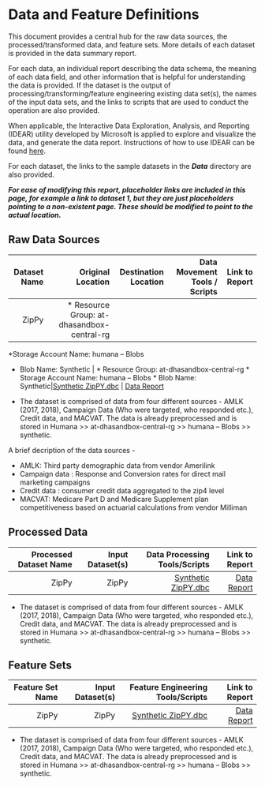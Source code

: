 # Data and Feature Definitions

This document provides a central hub for the raw data sources, the processed/transformed data, and feature sets. More details of each dataset is provided in the data summary report. 

For each data, an individual report describing the data schema, the meaning of each data field, and other information that is helpful for understanding the data is provided. If the dataset is the output of processing/transforming/feature engineering existing data set(s), the names of the input data sets, and the links to scripts that are used to conduct the operation are also provided. 

When applicable, the Interactive Data Exploration, Analysis, and Reporting (IDEAR) utility developed by Microsoft is applied to explore and visualize the data, and generate the data report. Instructions of how to use IDEAR can be found [here](). 

For each dataset, the links to the sample datasets in the _**Data**_ directory are also provided. 

_**For ease of modifying this report, placeholder links are included in this page, for example a link to dataset 1, but they are just placeholders pointing to a non-existent page. These should be modified to point to the actual location.**_


## Raw Data Sources


| Dataset Name | Original Location   | Destination Location  | Data Movement Tools / Scripts | Link to Report |
| ---:| ---: | ---: | ---: | -----: |
| ZipPy | * Resource Group: at-dhasandbox-central-rg 
*Storage Account Name: humana – Blobs 
* Blob Name: Synthetic | * Resource Group: at-dhasandbox-central-rg * Storage Account Name: humana – Blobs * Blob Name: Synthetic|[Synthetic ZipPY.dbc](https://github.com/aditya2994/TDSP_Zippy/blob/master/Code/Modeling/Synthetic%20ZipPy.dbc) | [Data Report]( https://github.com/aditya2994/TDSP_Zippy/blob/master/Docs/Data_Report/DataSummaryReport.md)  

* The dataset is comprised of data from four different sources - AMLK (2017, 2018), Campaign Data (Who were targeted, who responded etc.), Credit data, and MACVAT. The data is already preprocessed and is stored in Humana >> at-dhasandbox-central-rg >> humana – Blobs >> synthetic.

A brief decription of the data sources -
* AMLK: Third party demographic data from vendor Amerilink 
* Campaign data : Response and Conversion rates for direct mail marketing campaigns
* Credit data : consumer credit data aggregated to the zip4 level
* MACVAT: Medicare Part D and Medicare Supplement plan competitiveness based on actuarial calculations from vendor Milliman
	
## Processed Data
| Processed Dataset Name | Input Dataset(s)   | Data Processing Tools/Scripts | Link to Report |
| ---:| ---: | ---: | ---: | 
| ZipPy |ZipPy|[Synthetic ZipPY.dbc](https://github.com/aditya2994/TDSP_Zippy/blob/master/Code/Modeling/Synthetic%20ZipPy.dbc) | [Data Report]( https://github.com/aditya2994/TDSP_Zippy/blob/master/Docs/Data_Report/DataSummaryReport.md)  

* The dataset is comprised of data from four different sources - AMLK (2017, 2018), Campaign Data (Who were targeted, who responded etc.), Credit data, and MACVAT. The data is already preprocessed and is stored in Humana >> at-dhasandbox-central-rg >> humana – Blobs >> synthetic.

## Feature Sets

| Feature Set Name | Input Dataset(s)   | Feature Engineering Tools/Scripts | Link to Report |
| ---:| ---: | ---: | ---: | 
| ZipPy |ZipPy|[Synthetic ZipPY.dbc](https://github.com/aditya2994/TDSP_Zippy/blob/master/Code/Modeling/Synthetic%20ZipPy.dbc) | [Data Report]( https://github.com/aditya2994/TDSP_Zippy/blob/master/Docs/Data_Report/DataSummaryReport.md)  

* The dataset is comprised of data from four different sources - AMLK (2017, 2018), Campaign Data (Who were targeted, who responded etc.), Credit data, and MACVAT. The data is already preprocessed and is stored in Humana >> at-dhasandbox-central-rg >> humana – Blobs >> synthetic.
